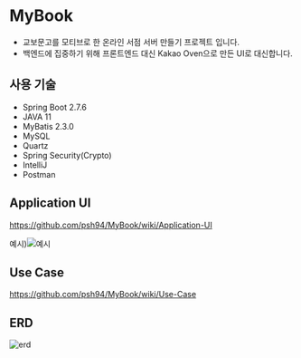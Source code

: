 # MyBook
- 교보문고를 모티브로 한 온라인 서점 서버 만들기 프로젝트 입니다.
- 백엔드에 집중하기 위해 프론트엔드 대신 Kakao Oven으로 만든 UI로 대신합니다.

## 사용 기술
- Spring Boot 2.7.6
- JAVA 11
- MyBatis 2.3.0
- MySQL
- Quartz
- Spring Security(Crypto)
- IntelliJ
- Postman

## Application UI

https://github.com/psh94/MyBook/wiki/Application-UI

예시)![예시](https://user-images.githubusercontent.com/84213252/206840722-7af81627-9535-4c07-bea0-cd58f52fa891.PNG)



## Use Case
https://github.com/psh94/MyBook/wiki/Use-Case


## ERD
![erd](https://user-images.githubusercontent.com/84213252/206838089-aa367fc7-4124-42fb-a937-82575c940064.PNG)
